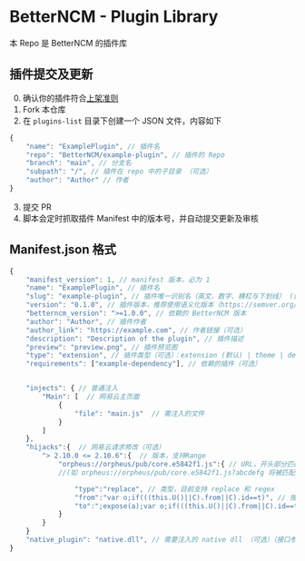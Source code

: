 # BetterNCM - Plugin Library

本 Repo 是 BetterNCM 的插件库

## 插件提交及更新

0. 确认你的插件符合[上架准则](https://github.com/MicroCBer/BetterNCM/wiki/%E6%8F%92%E4%BB%B6%E5%95%86%E5%BA%97%E4%B8%8A%E6%9E%B6%E6%8F%92%E4%BB%B6%E6%96%B9%E5%BC%8F%E5%8F%8A%E5%87%86%E5%88%99#%E4%B8%8A%E6%9E%B6%E5%87%86%E5%88%99)
1. Fork 本仓库
2. 在 `plugins-list` 目录下创建一个 JSON 文件，内容如下

```js
{
    "name": "ExamplePlugin", // 插件名
    "repo": "BetterNCM/example-plugin", // 插件的 Repo
    "branch": "main", // 分支名
    "subpath": "/", // 插件在 repo 中的子目录 （可选）
    "author": "Author" // 作者
}
```

3. 提交 PR
4. 脚本会定时抓取插件 Manifest 中的版本号，并自动提交更新及审核


## Manifest.json 格式

```js
{
    "manifest_version": 1, // manifest 版本，必为 1
    "name": "ExamplePlugin", // 插件名
    "slug": "example-plugin", // 插件唯一识别名（英文、数字、横杠与下划线） (留空则根据插件名自动生成)（如果插件名有中文请填写该字段）
    "version": "0.1.0", // 插件版本，推荐使用语义化版本（https://semver.org/）
    "betterncm_version": ">=1.0.0", // 依赖的 BetterNCM 版本
    "author": "Author", // 插件作者
    "author_link": "https://example.com", // 作者链接（可选）
    "description": "Description of the plugin", // 插件描述
    "preview": "preview.png", // 插件预览图
    "type": "extension", // 插件类型（可选）：extension (默认) | theme | dependency"
    "requirements": ["example-dependency"], // 依赖的插件（可选）


    "injects": { // 普通注入
        "Main": [  // 网易云主页面
            {
                "file": "main.js"  // 需注入的文件
            }
        ]
    },
    "hijacks":{  // 网易云请求修改（可选）
        "> 2.10.0 <= 2.10.6":{  // 版本，支持Range
            "orpheus://orpheus/pub/core.e5842f1.js":{ // URL，开头部分匹配即可
            //(如 orpheus://orpheus/pub/core.e5842f1.js?abcdefg 将被匹配到)

                "type":"replace", // 类型，目前支持 replace 和 regex
                "from":"var o;if(((this.U()||C).from||C).id==t)", // 搜索项
                "to":";expose(a);var o;if(((this.U()||C).from||C).id==t)" // 替换为
            }
        }
    }
    "native_plugin": "native.dll", // 需要注入的 native dll （可选）（接口参考已有  native 插件）
}
```